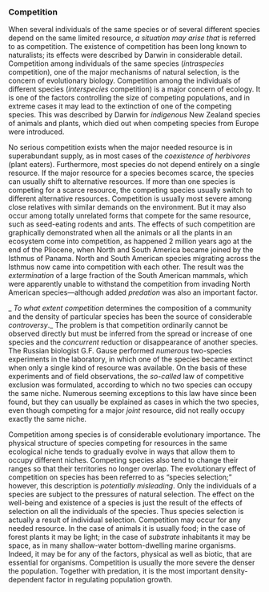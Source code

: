 ### Competition
When several individuals of the same species or of several different species depend on the same limited resource, *a situation may arise that* is referred to as competition. The existence of competition has been long known to naturalists; its effects were described by Darwin in considerable detail. Competition among individuals of the same species (*intraspecies* competition), one of the major mechanisms of natural selection, is the concern of evolutionary biology. Competition among the individuals of different species (*interspecies* competition) is a major concern of ecology. It is one of the factors controlling the size of competing populations, and in extreme cases it may lead to the extinction of one of the competing species. This was described by Darwin for *indigenous* New Zealand species of animals and plants, which died out when competing species from Europe were introduced.

No serious competition exists when the major needed resource is in superabundant supply, as in most cases of the *coexistence of herbivores* (plant eaters). Furthermore, most species do not depend entirely on a single resource. If the major resource for a species becomes scarce, the species can usually shift to alternative resources. If more than one species is competing for a scarce resource, the competing species usually switch to different alternative resources. Competition is usually most severe among close relatives with similar demands on the environment. But it may also occur among totally unrelated forms that compete for the same resource, such as seed-eating rodents and ants. The effects of such competition are graphically demonstrated when all the animals or all the plants in an ecosystem come into competition, as happened 2 million years ago at the end of the Pliocene, when North and South America became joined by the Isthmus of Panama. North and South American species migrating across the Isthmus now came into competition with each other. The result was the *extermination* of a large fraction of the South American mammals, which were apparently unable to withstand the competition from invading North American species—although added *predation* was also an important factor.

_ *To what extent competition* determines the composition of a community and the density of particular species has been the source of considerable *controversy*._ The problem is that competition ordinarily cannot be observed directly but must be inferred from the spread or increase of one species and the *concurrent* reduction or disappearance of another species. The Russian biologist G.F. Gause performed *numerous* two-species experiments in the laboratory, in which one of the species became extinct when only a single kind of resource was available. On the basis of these experiments and of field observations, the *so-called* law of competitive exclusion was formulated, according to which no two species can occupy the same niche. Numerous seeming exceptions to this law have since been found, but they can usually be explained as cases in which the two species, even though competing for a major *joint* resource, did not really occupy exactly the same niche.

Competition among species is of considerable evolutionary importance. The physical structure of species competing for resources in the same ecological niche tends to gradually evolve in ways that allow them to occupy different niches. Competing species also tend to change their ranges so that their territories no longer overlap. The evolutionary effect of competition on species has been referred to as “species selection;” however, this description is *potentially misleading*. Only the individuals of a species are subject to the pressures of natural selection. The effect on the well-being and existence of a species is just the result of the effects of selection on all the individuals of the species. Thus species selection is actually a result of individual selection. Competition may occur for any needed resource. In the case of animals it is usually food; in the case of forest plants it may be light; in the case of *substrate* inhabitants it may be space, as in many shallow-water bottom-dwelling marine organisms. Indeed, it may be for any of the factors, physical as well as biotic, that are essential for organisms. Competition is usually the more severe the denser the population. Together with predation, it is the most important density-dependent factor in regulating population growth.
